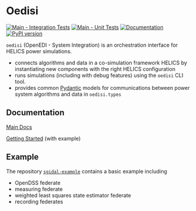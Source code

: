 # Oedisi


[![Main - Integration Tests](https://github.com/openEDI/oedisi/actions/workflows/test-api.yml/badge.svg)](https://github.com/openEDI/oedisi/actions/workflows/test-api.yml)
[![Main - Unit Tests](https://github.com/openEDI/oedisi/actions/workflows/unit-tests.yml/badge.svg)](https://github.com/openEDI/oedisi/actions/workflows/unit-tests.yml)
[![Documentation](https://github.com/openEDI/oedisi/actions/workflows/build-docs.yml/badge.svg)](https://openedi.github.io/oedisi/)
[![PyPI version](https://badge.fury.io/py/oedisi.svg)](https://badge.fury.io/py/oedisi)

`oedisi` (OpenEDI - System Integration) is an orchestration interface for HELICS power simulations.

- connects algorithms and data in a co-simulation framework HELICS by instantiating new components with the right HELICS configuration
- runs simulations (including with debug features) using the `oedisi` CLI tool.
- provides common [Pydantic](https://github.com/pydantic/pydantic) models for communications between power system algorithms and data in `oedisi.types`

## Documentation

[Main Docs](https://openedi.github.io/oedisi/)

[Getting Started](https://openedi.github.io/oedisi/getting_started.html) (with example)

## Example

The repository [`sgidal-example`](https://github.com/openEDI/sgidal-example/) contains a basic example including
- OpenDSS federate
- measuring federate
- weighted least squares state estimator federate
- recording federates